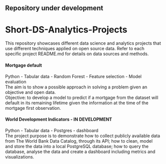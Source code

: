## Repository under development

# Short-DS-Analytics-Projects
This repository showcases different data science and analytics projects that use different techniques applied on open source data. Refer to each specific project README.md for details on data sources and methods.


#### Mortgage default
Python - Tabular data - Random Forest - Feature selection - Model evaluation<br>
The aim is to show a possible approach in solving a problem given an objective and open data.<br>
Objective: to develop a model to predict if a mortgage from the dataset will default in its remaining lifetime given the information at the time of the mortgage first observation.


####  World Development Indicators - IN DEVELOPMENT
Python - Tabular data - Postgres - dashboard<br>
The project purpose is to demonstrate how to collect publicly available data from The World Bank Data Catalog, through its API; how to clean, model and store the data into a local PostgreSQL database; how to query the database, analyse the data and create a dashboard including metrics and visualizations.
